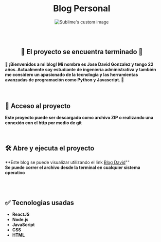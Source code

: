 <h1 align="center"> Blog Personal </h1>

<p align="center">
  <img src="./assets/fondo.png" alt="Sublime's custom image"/>
</p>

<br>
<br>
<h2 align="center">🏁 El proyecto se encuentra terminado 🏁 </h2>

<h4> 🔨 ¡Bienvenidos a mi blog! Mi nombre es Jose David Gonzalez y tengo 22 años. Actualmente soy estudiante de ingeniería administrativa y también me considero un apasionado de la tecnología y las herramientas avanzadas de programación como Python y Javascript. 🔨 </h4>

<br>

## 📁 Acceso al proyecto

**Este proyecto puede ser descargado como archivo ZIP o realizando una conexión con el http por medio de git**

<br>

## 🛠️ Abre y ejecuta el proyecto

**Este blog se puede visualizar utilizando el link [Blog David](https://master--zesty-crumble-ba8d05.netlify.app/)"" <br>
**Se puede correr el archivo desde la terminal en cualquier sistema operativo**

<br>
<br>

## ✅ Tecnologias usadas

- **ReactJS**<br>
- **Node.js**<br>
- **JavaScript**<br>
- **CSS**<br>
- **HTML**<br>
<br>
